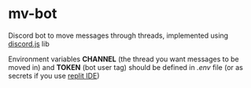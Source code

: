 # mv-bot
Discord bot to move messages through threads, implemented using [discord.js](https://github.com/discordjs/discord.js) lib

Environment variables **CHANNEL** (the thread you want messages to be moved in) and **TOKEN** (bot user tag) should be defined in *.env* file (or as secrets if you use [replit IDE](replit.com))
